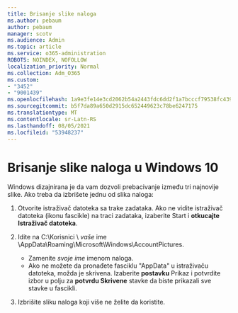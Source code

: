 ```yaml
---
title: Brisanje slike naloga
ms.author: pebaum
author: pebaum
manager: scotv
ms.audience: Admin
ms.topic: article
ms.service: o365-administration
ROBOTS: NOINDEX, NOFOLLOW
localization_priority: Normal
ms.collection: Adm_O365
ms.custom:
- "3452"
- "9001439"
ms.openlocfilehash: 1a9e3fe14e3cd2062b54a2443fdc6dd2f1a7bcccf79538fc439295ce43082149
ms.sourcegitcommit: b5f7da89a650d2915dc652449623c78be6247175
ms.translationtype: MT
ms.contentlocale: sr-Latn-RS
ms.lasthandoff: 08/05/2021
ms.locfileid: "53948237"
---
```

# <a name="delete-an-account-picture-in-windows-10"></a>Brisanje slike naloga u Windows 10

Windows dizajnirana je da vam dozvoli prebacivanje između tri najnovije slike. Ako treba da izbrišete jednu od slika naloga:

1. Otvorite istraživač datoteka sa trake zadataka. Ako ne vidite istraživač datoteka (ikonu fascikle) na traci zadataka, izaberite Start i **otkucajte** **Istraživač datoteka**.

2. Idite na C:\Korisnici \\ *vaše* ime \AppData\Roaming\Microsoft\Windows\AccountPictures. 
    - Zamenite *svoje ime* imenom naloga.
    - Ako ne možete da pronađete fasciklu "AppData" u istraživaču datoteka, možda je skrivena. Izaberite **postavku** Prikaz i potvrdite izbor u polju za **potvrdu Skrivene** stavke da biste prikazali sve stavke u fascikli.

3. Izbrišite sliku naloga koji više ne želite da koristite.
 
 